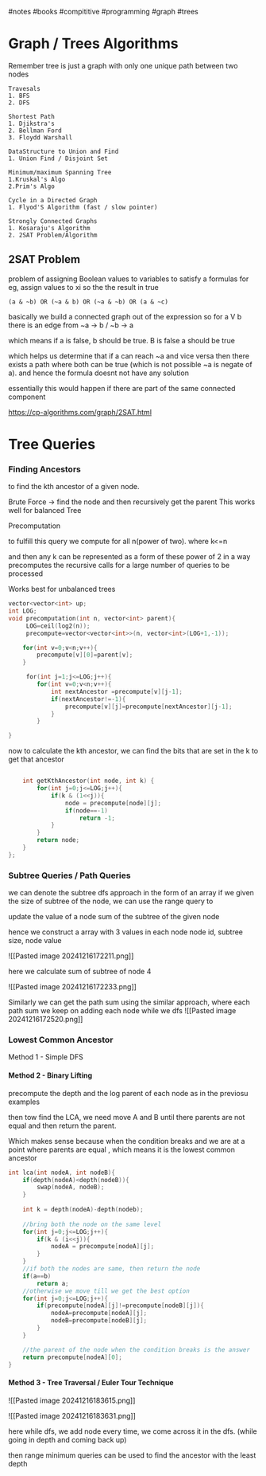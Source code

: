 #notes #books #compititive #programming #graph #trees

# Graph / Trees Algorithms
Remember tree is just a graph with only one unique path between two nodes

```
Travesals
1. BFS
2. DFS

Shortest Path
1. Djikstra's
2. Bellman Ford
3. Floydd Warshall

DataStructure to Union and Find
1. Union Find / Disjoint Set

Minimum/maximum Spanning Tree
1.Kruskal's Algo
2.Prim's Algo

Cycle in a Directed Graph
1. Flyod'S Algorithm (fast / slow pointer)

Strongly Connected Graphs
1. Kosaraju's Algorithm
2. 2SAT Problem/Algorithm
```

## 2SAT Problem

problem of assigning Boolean values to variables to satisfy a formulas
for eg, assign values to xi so the the result in true

```
(a & ~b) OR (~a & b) OR (~a & ~b) OR (a & ~c)
```

basically we build a connected graph out of the expression so for a V b
there is an edge from  ~a -> b / ~b -> a

which means if a is false, b should be true. B is false a should be true

which helps us determine that if a can reach ~a  and vice versa then there exists a path where both can be true (which is not possible ~a is negate of a).
and hence the formula doesnt not have any solution

essentially this would happen if there are part of the same connected component

https://cp-algorithms.com/graph/2SAT.html

# Tree Queries

### Finding Ancestors

to find the kth ancestor of a given node.

Brute Force -> find the node and then recursively get the parent
This works well for balanced Tree

Precomputation

to fulfill this query we compute for all n(power of two). where k<=n

and then  any k can be represented as a form of these power of 2
in a way precomputes the recursive calls for a large number of queries to be  processed

Works best for unbalanced trees


```cpp
vector<vector<int> up;
int LOG;
void precomputation(int n, vector<int> parent){
     LOG=ceil(log2(n));
     precompute=vector<vector<int>>(n, vector<int>(LOG+1,-1));

    for(int v=0;v<n;v++){
		precompute[v][0]=parent[v];
	}

	 for(int j=1;j<=LOG;j++){
		for(int v=0;v<n;v++){
			int nextAncestor =precompute[v][j-1];
			if(nextAncestor!=-1){
				precompute[v][j]=precompute[nextAncestor][j-1];
			}
		}

}

```


now to calculate the kth ancestor, we can find the bits that are set in the k to get that ancestor

```cpp

    int getKthAncestor(int node, int k) {
        for(int j=0;j<=LOG;j++){
            if(k & (1<<j)){
                node = precompute[node][j];
                if(node==-1)
                    return -1;
            }
        }
        return node;
    }
};

```


### Subtree Queries / Path Queries

we can denote the subtree dfs approach in the form of an array
if we given the size of subtree of the node, we can use the range query to

update the value of a node
sum of the subtree of the given node

hence we construct a array with 3 values in each node
node id, subtree size,  node value


![[Pasted image 20241216172211.png]]

here we calculate sum of subtree of node 4

![[Pasted image 20241216172233.png]]


Similarly we can get the path sum using the similar approach, where each path sum we keep on adding each node while we dfs
![[Pasted image 20241216172520.png]]

### Lowest Common Ancestor

Method 1 - Simple DFS
#### Method 2 - Binary Lifting

precompute the depth and the log parent of each node as in the previosu examples

then tow find the LCA, we need move A and B until there parents are not equal and then return the parent.

Which makes sense because  when the condition breaks and we are at a point where parents are equal , which means it is the lowest common ancestor

```cpp
int lca(int nodeA, int nodeB){
	if(depth(nodeA)<depth(nodeB)){
		swap(nodeA, nodeB);
	}
	
	int k = depth(nodeA)-depth(nodeb);
	
	//bring both the node on the same level
	for(int j=0;j<=LOG;j++){
		if(k & (i<<j)){
			nodeA = precompute[nodeA][j];
		}
	}
	//if both the nodes are same, then return the node
	if(a==b)
		return a;
    //otherwise we move till we get the best option
    for(int j=0;j<=LOG;j++){
	    if(precompute[nodeA][j]!=precompute[nodeB][j]){
		    nodeA=precompute[nodeA][j];
		    nodeB=precompute[nodeB][j];
	    }
    }

	//the parent of the node when the condition breaks is the answer
	return precompute[nodeA][0];
}
```


#### Method 3 - Tree Traversal / Euler  Tour Technique

![[Pasted image 20241216183615.png]]

![[Pasted image 20241216183631.png]]

here while dfs, we add node every time, we come across it in the dfs.
(while going in depth and coming back up)

then range minimum queries can be used to find the ancestor with the least depth



